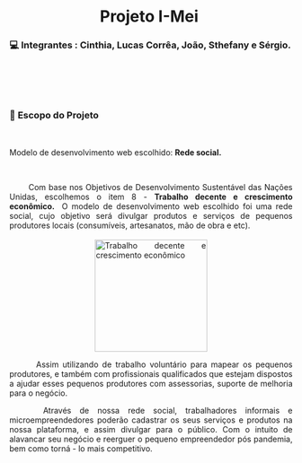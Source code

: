 <h1 style="text-align: center;"><strong>Projeto I-Mei&nbsp;</strong></h1>
<h3><strong>💻 </strong><strong>Integrantes : Cinthia, Lucas Corr&ecirc;a, Jo&atilde;o, Sthefany e S&eacute;rgio.</strong></h3>
<p>&nbsp;</p>
<h3><strong>&nbsp;</strong></h3>
<h3><strong>🎯 </strong><strong>Escopo do Projeto</strong></h3>
<p>&nbsp;</p>
<p><span style="font-weight: 400;">Modelo de desenvolvimento web escolhido: <strong>Rede social.</strong></span></p>
<p>&nbsp;</p>
<p style="text-align: justify;"><span style="font-weight: 400;">&nbsp; &nbsp; &nbsp; &nbsp;Com base nos Objetivos de Desenvolvimento Sustent&aacute;vel das Na&ccedil;&otilde;es Unidas, escolhemos o item 8 - </span><strong>Trabalho decente e crescimento econ&ocirc;mico. </strong><span style="font-weight: 400;">&nbsp;O modelo de desenvolvimento web escolhido foi uma rede social, cujo objetivo ser&aacute; divulgar produtos e servi&ccedil;os de pequenos produtores locais (consum&iacute;veis, artesanatos, m&atilde;o de obra e etc).&nbsp;</span>&nbsp;
 <br>
  <br>
  <img style="display: block; margin-left: auto; margin-right: auto;" src="https://portal.trt12.jus.br/sites/default/files/inline-images/8%20ods.png" alt="Trabalho decente e crescimento econ&ocirc;mico" width="200" height="200" /></p>
<p style="text-align: justify;"><span style="font-weight: 400;">&nbsp; &nbsp; &nbsp; &nbsp;Assim utilizando de trabalho volunt&aacute;rio para mapear os pequenos produtores, e tamb&eacute;m com profissionais qualificados que estejam dispostos a ajudar esses pequenos produtores com assessorias, suporte de melhoria para o neg&oacute;cio.&nbsp;&nbsp;&nbsp;</span></p>
<p style="text-align: justify;"><span style="font-weight: 400;">&nbsp; &nbsp; Atrav&eacute;s de nossa rede social, trabalhadores informais e microempreendedores poder&atilde;o cadastrar os seus servi&ccedil;os e produtos na nossa plataforma, e assim divulgar para o p&uacute;blico. Com o intuito de alavancar seu neg&oacute;cio e reerguer o pequeno empreendedor p&oacute;s pandemia, bem como torn&aacute; - lo mais competitivo.</span></p>
